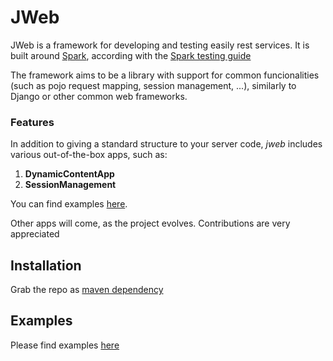 # JWeb

JWeb is a framework for developing and testing easily rest services.
It is built around [Spark](http://sparkjava.com/),
according with the [Spark testing guide](https://sparktutorials.github.io/2015/07/30/spark-testing-unit.html)

The framework aims to be a library with support for common funcionalities
(such as pojo request mapping, session management, ...),
similarly to Django or other common web frameworks.

### Features
In addition to giving a standard structure to your server code,
_jweb_ includes various out-of-the-box apps, such as:
1. **DynamicContentApp**
2. **SessionManagement**

You can find examples [here](https://github.com/besil/jwebsample).

Other apps will come, as the project evolves. Contributions are very appreciated

## Installation
Grab the repo as [maven dependency](https://jitpack.io/#besil/jweb/v1.0.0)

## Examples

Please find examples [here](https://github.com/besil/jwebsample)